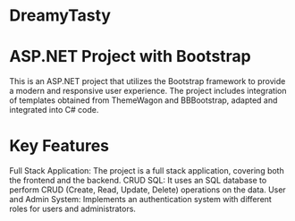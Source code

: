 # DreamyTasty

# ASP.NET Project with Bootstrap
This is an ASP.NET project that utilizes the Bootstrap framework to provide a modern and responsive user experience. The project includes integration of templates obtained from ThemeWagon and BBBootstrap, adapted and integrated into C# code.

# Key Features
Full Stack Application: The project is a full stack application, covering both the frontend and the backend.
CRUD SQL: It uses an SQL database to perform CRUD (Create, Read, Update, Delete) operations on the data.
User and Admin System: Implements an authentication system with different roles for users and administrators.
